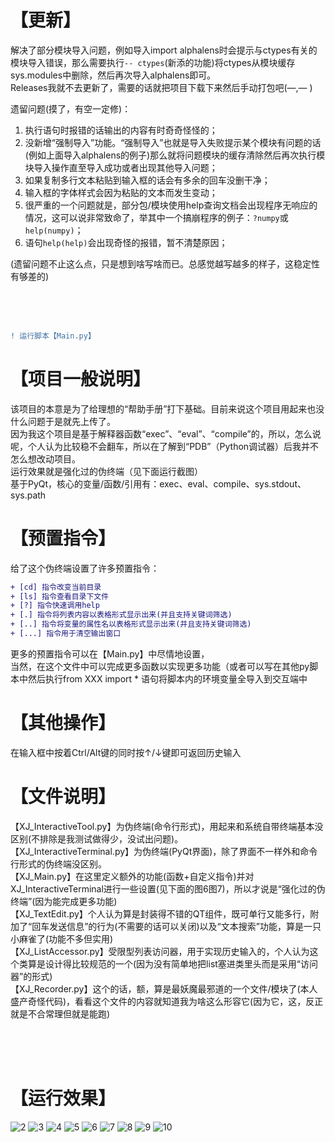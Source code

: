 
# 【更新】
解决了部分模块导入问题，例如导入import alphalens时会提示与ctypes有关的模块导入错误，那么需要执行```-- ctypes```(新添的功能)将ctypes从模块缓存sys.modules中删除，然后再次导入alphalens即可。
<br>Releases我就不去更新了，需要的话就把项目下载下来然后手动打包吧(—,— )

遗留问题(摸了，有空一定修)：
1. 执行语句时报错的话输出的内容有时奇奇怪怪的；
2. 没新增“强制导入”功能。“强制导入”也就是导入失败提示某个模块有问题的话(例如上面导入alphalens的例子)那么就将问题模块的缓存清除然后再次执行模块导入操作直至导入成功或者出现其他导入问题；
3. 如果复制多行文本粘贴到输入框的话会有多余的回车没删干净；
4. 输入框的字体样式会因为粘贴的文本而发生变动；
5. 很严重的一个问题就是，部分包/模块使用help查询文档会出现程序无响应的情况，这可以说非常致命了，举其中一个搞崩程序的例子：```?numpy```或```help(numpy)```；
6. 语句```help(help)```会出现奇怪的报错，暂不清楚原因；

(遗留问题不止这么点，只是想到啥写啥而已。总感觉越写越多的样子，这稳定性有够差的)


<br/>
<br/>
<br/>

```diff
! 运行脚本【Main.py】
```

# 【项目一般说明】
该项目的本意是为了给理想的“帮助手册”打下基础。目前来说这个项目用起来也没什么问题于是就先上传了。
<br>因为我这个项目是基于解释器函数“exec”、“eval”、“compile”的，所以，怎么说呢，个人认为比较稳不会翻车，所以在了解到“PDB”（Python调试器）后我并不怎么想改动项目。
<br>运行效果就是强化过的伪终端（见下面运行截图）
<br>基于PyQt，核心的变量/函数/引用有：exec、eval、compile、sys.stdout、sys.path



# 【预置指令】
给了这个伪终端设置了许多预置指令：
```diff
+ [cd] 指令改变当前目录
+ [ls] 指令查看目录下文件
+ [?] 指令快速调用help
+ [.] 指令将列表内容以表格形式显示出来(并且支持关键词筛选)
+ [..] 指令将变量的属性名以表格形式显示出来(并且支持关键词筛选)
+ [...] 指令用于清空输出窗口
```
更多的预置指令可以在【Main.py】中尽情地设置，
<br>当然，在这个文件中可以完成更多函数以实现更多功能（或者可以写在其他py脚本中然后执行from XXX import * 语句将脚本内的环境变量全导入到交互端中


# 【其他操作】
在输入框中按着Ctrl/Alt键的同时按↑/↓键即可返回历史输入
<br>



# 【文件说明】
【XJ_InteractiveTool.py】为伪终端(命令行形式)，用起来和系统自带终端基本没区别(不排除是我测试做得少，没试出问题)。
<br>【XJ_InteractiveTerminal.py】为伪终端(PyQt界面)，除了界面不一样外和命令行形式的伪终端没区别。
<br>【XJ_Main.py】在这里定义额外的功能(函数+自定义指令)并对XJ_InteractiveTerminal进行一些设置(见下面的图6图7)，所以才说是“强化过的伪终端”(因为能完成更多功能)
<br>【XJ_TextEdit.py】个人认为算是封装得不错的QT组件，既可单行又能多行，附加了“回车发送信息”的行为(不需要的话可以关闭)以及“文本搜索”功能，算是一只小麻雀了(功能不多但实用)
<br>【XJ_ListAccessor.py】受限型列表访问器，用于实现历史输入的，个人认为这个类算是设计得比较规范的一个(因为没有简单地把list塞进类里头而是采用“访问器”的形式)
<br>【XJ_Recorder.py】这个的话，额，算是最妖魔最邪道的一个文件/模块了(本人盛产奇怪代码)，看看这个文件的内容就知道我为啥这么形容它(因为它，这，反正就是不合常理但就是能跑)


<br>
<br>
<br>





# 【运行效果】
![2](https://github.com/Ls-Jan/PyQt_InteractiveTerminal/blob/main/RunningResult%5BPNG%5D/2.png)
![3](https://github.com/Ls-Jan/PyQt_InteractiveTerminal/blob/main/RunningResult%5BPNG%5D/3.png)
![4](https://github.com/Ls-Jan/PyQt_InteractiveTerminal/blob/main/RunningResult%5BPNG%5D/4.png)
![5](https://github.com/Ls-Jan/PyQt_InteractiveTerminal/blob/main/RunningResult%5BPNG%5D/5.png)
![6](https://github.com/Ls-Jan/PyQt_InteractiveTerminal/blob/main/RunningResult%5BPNG%5D/6.png)
![7](https://github.com/Ls-Jan/PyQt_InteractiveTerminal/blob/main/RunningResult%5BPNG%5D/7.png)
![8](https://github.com/Ls-Jan/PyQt_InteractiveTerminal/blob/main/RunningResult%5BPNG%5D/8.png)
![9](https://github.com/Ls-Jan/PyQt_InteractiveTerminal/blob/main/RunningResult%5BPNG%5D/9.png)
![10](https://github.com/Ls-Jan/PyQt_InteractiveTerminal/blob/main/RunningResult%5BPNG%5D/10.png)



